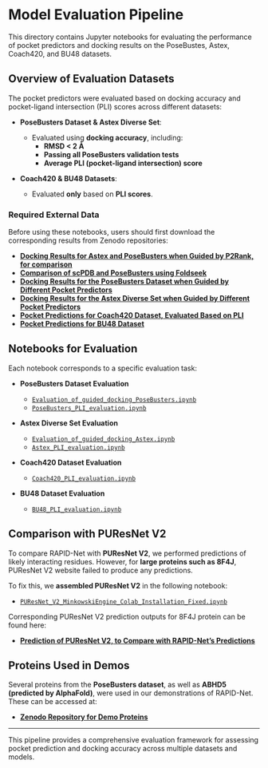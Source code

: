 # Model Evaluation Pipeline

This directory contains Jupyter notebooks for evaluating the performance of pocket predictors and docking results on the PoseBustes, Astex, Coach420, and BU48 datasets.

## Overview of Evaluation Datasets

The pocket predictors were evaluated based on docking accuracy and pocket-ligand intersection (PLI) scores across different datasets:

- **PoseBusters Dataset & Astex Diverse Set**:
  - Evaluated using **docking accuracy**, including:
    - **RMSD < 2 Å**
    - **Passing all PoseBusters validation tests**
    - **Average PLI (pocket-ligand intersection) score**
  
- **Coach420 & BU48 Datasets**:
  - Evaluated **only** based on **PLI scores**.

### Required External Data

Before using these notebooks, users should first download the corresponding results from Zenodo repositories:

- **[Docking Results for Astex and PoseBusters when Guided by P2Rank, for comparison](https://zenodo.org/records/17354899)**
- **[Comparison of scPDB and PoseBusters using Foldseek](https://zenodo.org/records/17363980)**
- **[Docking Results for the PoseBusters Dataset when Guided by Different Pocket Predictors](https://zenodo.org/records/14926719)**
- **[Docking Results for the Astex Diverse Set when Guided by Different Pocket Predictors](https://zenodo.org/records/14932535)**
- **[Pocket Predictions for Coach420 Dataset, Evaluated Based on PLI](https://zenodo.org/records/14933126)**
- **[Pocket Predictions for BU48 Dataset](https://zenodo.org/records/14933058)**

## Notebooks for Evaluation

Each notebook corresponds to a specific evaluation task:

- **PoseBusters Dataset Evaluation**
  - [`Evaluation_of_guided_docking_PoseBusters.ipynb`](Evaluation_of_guided_docking_PoseBusters.ipynb)
  - [`PoseBusters_PLI_evaluation.ipynb`](PoseBusters_PLI_evaluation.ipynb)

- **Astex Diverse Set Evaluation**
  - [`Evaluation_of_guided_docking_Astex.ipynb`](Evaluation_of_guided_docking_Astex.ipynb)
  - [`Astex_PLI_evaluation.ipynb`](Astex_PLI_evaluation.ipynb)

- **Coach420 Dataset Evaluation**
  - [`Coach420_PLI_evaluation.ipynb`](Coach420_PLI_evaluation.ipynb)

- **BU48 Dataset Evaluation**
  - [`BU48_PLI_evaluation.ipynb`](BU48_PLI_evaluation.ipynb)

## Comparison with PUResNet V2

To compare RAPID-Net with **PUResNet V2**, we performed predictions of likely interacting residues. However, for **large proteins such as 8F4J**, PUResNet V2 website failed to produce any predictions.

To fix this, we **assembled PUResNet V2** in the following notebook:

- [`PUResNet_V2_MinkowskiEngine_Colab_Installation_Fixed.ipynb`](PUResNet_V2_MinkowskiEngine_Colab_Installation_Fixed.ipynb)

Corresponding PUResNet V2 prediction outputs for 8F4J protein can be found here:

- **[Prediction of PUResNet V2, to Compare with RAPID-Net’s Predictions](https://zenodo.org/records/15001676)**

## Proteins Used in Demos

Several proteins from the **PoseBusters dataset**, as well as **ABHD5 (predicted by AlphaFold)**, were used in our demonstrations of RAPID-Net. These can be accessed at:

- **[Zenodo Repository for Demo Proteins](https://zenodo.org/records/14969445)**

---

This pipeline provides a comprehensive evaluation framework for assessing pocket prediction and docking accuracy across multiple datasets and models.

